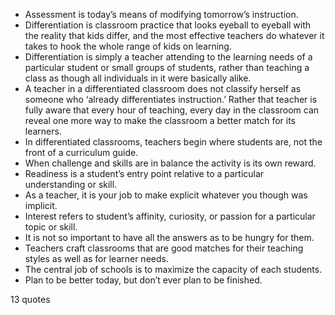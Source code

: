  - Assessment is today’s means of modifying tomorrow’s instruction.
 - Differentiation is classroom practice that looks eyeball to eyeball with the reality that kids differ, and the most effective teachers do whatever it takes to hook the whole range of kids on learning.
 - Differentiation is simply a teacher attending to the learning needs of a particular student or small groups of students, rather than teaching a class as though all individuals in it were basically alike.
 - A teacher in a differentiated classroom does not classify herself as someone who ‘already differentiates instruction.’ Rather that teacher is fully aware that every hour of teaching, every day in the classroom can reveal one more way to make the classroom a better match for its learners.
 - In differentiated classrooms, teachers begin where students are, not the front of a curriculum guide.
 - When challenge and skills are in balance the activity is its own reward.
 - Readiness is a student’s entry point relative to a particular understanding or skill.
 - As a teacher, it is your job to make explicit whatever you though was implicit.
 - Interest refers to student’s affinity, curiosity, or passion for a particular topic or skill.
 - It is not so important to have all the answers as to be hungry for them.
 - Teachers craft classrooms that are good matches for their teaching styles as well as for learner needs.
 - The central job of schools is to maximize the capacity of each students.
 - Plan to be better today, but don’t ever plan to be finished.

13 quotes